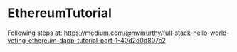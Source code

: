 # EthereumTutorial

Following steps at:
https://medium.com/@mvmurthy/full-stack-hello-world-voting-ethereum-dapp-tutorial-part-1-40d2d0d807c2
